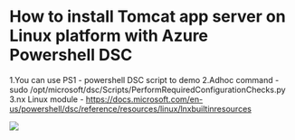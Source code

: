 # How to install Tomcat app server on Linux platform with Azure Powershell DSC

1.You can use PS1 - powershell DSC script to demo
2.Adhoc command - sudo /opt/microsoft/dsc/Scripts/PerformRequiredConfigurationChecks.py
3.nx Linux module - https://docs.microsoft.com/en-us/powershell/dsc/reference/resources/linux/lnxbuiltinresources

[![](http://img.youtube.com/vi/OYQYqVLeMEQ/0.jpg)](http://www.youtube.com/watch?v=OYQYqVLeMEQ "")
